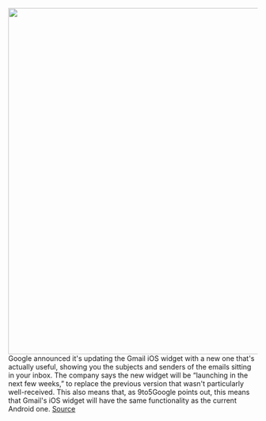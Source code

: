 <img src='https://cdn.vox-cdn.com/thumbor/oKv9-4Fw2cvTTcyAKb2EyIuppUc=/0x0:1600x900/1200x800/filters:focal(672x322:928x578)/cdn.vox-cdn.com/uploads/chorus_image/image/70125300/gmail_widget.0.jpg' width='700px' /><br/>
Google announced it's updating the Gmail iOS widget with a new one that's actually useful, showing you the subjects and senders of the emails sitting in your inbox. The company says the new widget will be “launching in the next few weeks,” to replace the previous version that wasn't particularly well-received. This also means that, as 9to5Google points out, this means that Gmail's iOS widget will have the same functionality as the current Android one.
<a href='https://www.theverge.com/2021/11/10/22775422/google-apple-gmail-ios-widget-subject-sender-iphone-homescreen'> Source <a/>